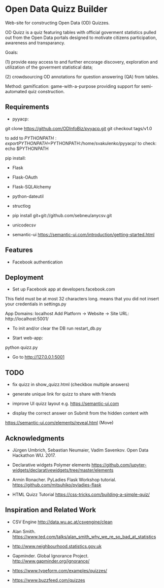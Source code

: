 # Open Data Quizz Builder

Web-site for constructing Open Data (OD) Quizzes.

OD Quizz is a quiz featuring tables with official goverment statistics pulled out from the Open Data portals designed to motivate citizens participation, awareness and transparancy.


Goals: 

(1) provide easy access to and further encorage discovery, exploration and utilization of the goverment statistical data;

(2) crowdsourcing OD annotations for question answering (QA) from tables.


Method: gamification: game-with-a-purpose providing support for semi-automated quiz construction.

## Requirements

* pyyacp:

git clone https://github.com/ODInfoBiz/pyyacp.git
git checkout tags/v1.0

to add to $PYTHONPATH: export PYTHONPATH=$PYTHONPATH:/home/svakulenko/pyyacp/
to check: echo $PYTHONPATH  

pip install:

* Flask

* Flask-OAuth

* Flask-SQLAlchemy

* python-dateutil

* structlog

* pip install git+git://github.com/sebneu/anycsv.git

* unicodecsv


* semantic-ui https://semantic-ui.com/introduction/getting-started.html



## Features

* Facebook authentication


## Deployment

* Set up Facebook app at developers.facebook.com

This field must be at most 32 characters long. means that you did not insert your credentials in settings.py

App Domains: localhost
Add Platform -> Website -> Site URL: http://localhost:5001/

* To init and/or clear the DB run restart_db.py

* Start web-app:

python quizz.py


* Go to http://127.0.0.1:5001


## TODO

* fix quizz in show_quizz.html (checkbox multiple answers)

* generate unique link for quizz to share with friends

* improve UI quizz layout e.g. https://semantic-ui.com

* display the correct answer on Submit from the hidden content with

https://semantic-ui.com/elements/reveal.html (Move)


## Acknowledgments

* Jürgen Umbrich, Sebastian Neumaier, Vadim Savenkov. Open Data Hackathon WU. 2017.

* Declarative widgets Polymer elements https://github.com/jupyter-widgets/declarativewidgets/tree/master/elements

* Armin Ronacher. PyLadies Flask Workshop tutorial. https://github.com/mitsuhiko/pyladies-flask

* HTML Quizz Tutorial https://css-tricks.com/building-a-simple-quiz/

## Inspiration and Related Work

* CSV Engine http://data.wu.ac.at/csvengine/clean

* Alan Smith. https://www.ted.com/talks/alan_smith_why_we_re_so_bad_at_statistics

* http://www.neighbourhood.statistics.gov.uk

* Gapminder. Global Ignorance Project. http://www.gapminder.org/ignorance/

* https://www.typeform.com/examples/quizzes/

* https://www.buzzfeed.com/quizzes
